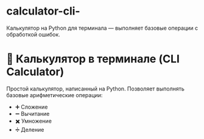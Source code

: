 # calculator-cli-
Калькулятор на Python для терминала — выполняет базовые операции с обработкой ошибок.
# 🧮 Калькулятор в терминале (CLI Calculator)

Простой калькулятор, написанный на Python. Позволяет выполнять базовые арифметические операции:

- ➕ Сложение
- ➖ Вычитание
- ✖️ Умножение
- ➗ Деление
